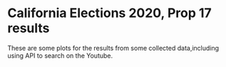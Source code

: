 # California Elections 2020, Prop 17 results
These are some plots for the results from some collected data,including using API to search on the Youtube.


